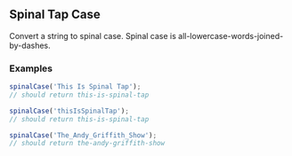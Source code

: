 ## Spinal Tap Case

Convert a string to spinal case. Spinal case is all-lowercase-words-joined-by-dashes.

### Examples

```javascript
spinalCase('This Is Spinal Tap');
// should return this-is-spinal-tap
```

```javascript
spinalCase('thisIsSpinalTap');
// should return this-is-spinal-tap
```

```javascript
spinalCase('The_Andy_Griffith_Show');
// should return the-andy-griffith-show
```
